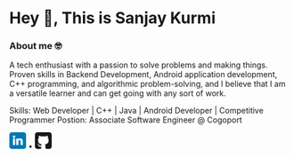 # Hey 👋, This is Sanjay Kurmi
### About me 🤓
A tech enthusiast with a passion to solve problems and making things. Proven skills in Backend Development, Android application development, C++ programming, and algorithmic problem-solving, and I believe that I am a versatile learner and can get going with any sort of work.

Skills: Web Developer | C++ | Java | Android Developer | Competitive Programmer
Postion: Associate Software Engineer @ Cogoport

<a href = https://www.linkedin.com/in/sanjay-kumar-kurmi><img src=https://raw.githubusercontent.com/edent/SuperTinyIcons/master/images/svg/linkedin.svg height='30' weight='30'></a> • <a href = https://github.com/sanjay740k><img src=https://raw.githubusercontent.com/edent/SuperTinyIcons/master/images/svg/github.svg height='30' weight='30'></a>

<!--
**sanjay0178/sanjay0178** is a ✨ _special_ ✨ repository because its `README.md` (this file) appears on your GitHub profile.

Here are some ideas to get you started:

- 🔭 I’m currently working on ...
- 🌱 I’m currently learning ...
- 👯 I’m looking to collaborate on ...
- 🤔 I’m looking for help with ...
- 💬 Ask me about ...
- 📫 How to reach me: ...
- 😄 Pronouns: ...
- ⚡ Fun fact: ...
-->
